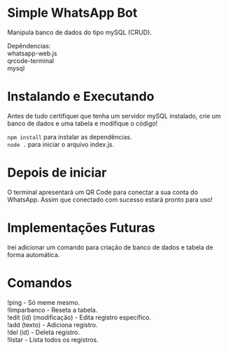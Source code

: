 # Simple WhatsApp Bot

Manipula banco de dados do tipo mySQL (CRUD).

Depêndencias:</br>
	whatsapp-web.js</br>
	qrcode-terminal</br>
	mysql</br>
	
# Instalando e Executando

Antes de tudo certifiquei que tenha um servidor mySQL instalado, crie um banco de dados e uma tabela e modifique o código!

```npm install``` para instalar as dependências.</br>
```node .``` para iniciar o arquivo index.js.

# Depois de iniciar

O terminal apresentará um QR Code para conectar a sua conta do WhatsApp. Assim que conectado com sucesso estará pronto para uso!

# Implementações Futuras

Irei adicionar um comando para criação de banco de dados e tabela de forma automática.</br>

# Comandos

!ping - Só meme mesmo.</br>
!limparbanco - Reseta a tabela.</br>
!edit (id) (modificação) - Edita registro específico.</br>
!add (texto) - Adiciona registro.</br>
!del (id) - Deleta registro.</br>
!listar - Lista todos os registros.</br>
